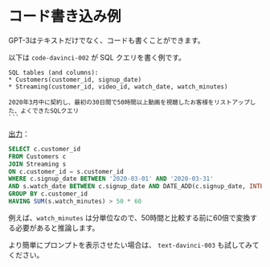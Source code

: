 # コード書き込み例

GPT-3はテキストだけでなく、コードも書くことができます。

以下は `code-davinci-002` が SQL クエリを書く例です。

````text
SQL tables (and columns):
* Customers(customer_id, signup_date)
* Streaming(customer_id, video_id, watch_date, watch_minutes)

2020年3月中に契約し、最初の30日間で50時間以上動画を視聴したお客様をリストアップした、よくできたSQLクエリ
```
````

[出力](https://beta.openai.com/playground/p/r2mw99cANoa0TJHok725CeaC)：

```sql
SELECT c.customer_id
FROM Customers c
JOIN Streaming s
ON c.customer_id = s.customer_id
WHERE c.signup_date BETWEEN '2020-03-01' AND '2020-03-31'
AND s.watch_date BETWEEN c.signup_date AND DATE_ADD(c.signup_date, INTERVAL 30 DAY)
GROUP BY c.customer_id
HAVING SUM(s.watch_minutes) > 50 * 60
```

例えば、`watch_minutes` は分単位なので、50時間と比較する前に60倍で変換する必要があると推論します。

より簡単にプロンプトを表示させたい場合は、 `text-davinci-003` も試してみてください。


<!--
# Code writing examples

GPT-3 is able to write code as well as text.

Here's an example of `code-davinci-002` writing a SQL query:

````text
SQL tables (and columns):
* Customers(customer_id, signup_date)
* Streaming(customer_id, video_id, watch_date, watch_minutes)

A well-written SQL query that lists customers who signed up during March 2020 and watched more than 50 hours of video in their first 30 days:
```
````

[Output](https://beta.openai.com/playground/p/r2mw99cANoa0TJHok725CeaC):

```sql
SELECT c.customer_id
FROM Customers c
JOIN Streaming s
ON c.customer_id = s.customer_id
WHERE c.signup_date BETWEEN '2020-03-01' AND '2020-03-31'
AND s.watch_date BETWEEN c.signup_date AND DATE_ADD(c.signup_date, INTERVAL 30 DAY)
GROUP BY c.customer_id
HAVING SUM(s.watch_minutes) > 50 * 60
```

Helpfully, `code-davinci-002` is able to make inferences from variable names; for example, it infers that `watch_minutes` has units of minutes and therefore needs to be converted by a factor of 60 before being compared with 50 hours.

For easier prompting, you can also try `text-davinci-003`.
-->
